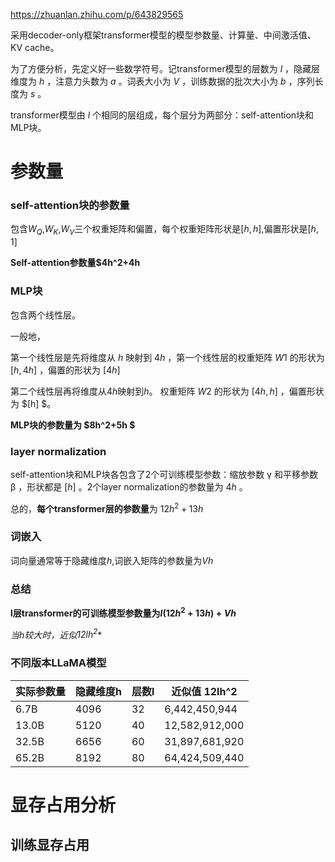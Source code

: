 https://zhuanlan.zhihu.com/p/643829565

采用decoder-only框架transformer模型的模型参数量、计算量、中间激活值、KV cache。

为了方便分析，先定义好一些数学符号。记transformer模型的层数为 $l$ ，隐藏层维度为 $h$ ，注意力头数为 $a$ 。词表大小为 $V$ ，训练数据的批次大小为 $b$ ，序列长度为 $s$ 。

transformer模型由 $l$ 个相同的层组成，每个层分为两部分：self-attention块和MLP块。

# 参数量

### self-attention块的参数量

包含$W_Q$,$W_K$,$W_V$三个权重矩阵和偏置，每个权重矩阵形状是$[h,h]$,偏置形状是$[h,1]$

**Self-attention参数量$4h^2+4h**

### MLP块

包含两个线性层。

一般地，

第一个线性层是先将维度从 $h$ 映射到 $4h$ ，第一个线性层的权重矩阵 $W1$ 的形状为 $[h,4h]$ ，偏置的形状为 $[4h]$

第二个线性层再将维度从$4h$映射到$h$。 权重矩阵 $W2$ 的形状为 $[4h,h]$ ，偏置形状为 $[h] $。

**MLP块的参数量为 $8h^2+5h $**

### layer normalization

self-attention块和MLP块各包含了2个可训练模型参数：缩放参数 γ 和平移参数 β ，形状都是 $[h]$ 。2个layer normalization的参数量为 $4h$ 。

总的，**每个transformer层的参数量**为 $12h^2+13h$

### 词嵌入

词向量通常等于隐藏维度$h$,词嵌入矩阵的参数量为$Vh$

### 总结

**l层transformer的可训练模型参数量为$l(12h^2+13h)+Vh$**

*当h较大时，近似$12lh^2$**

### 不同版本LLaMA模型


| 实际参数量 | 隐藏维度h | 层数l | 近似值 12lh^2 |
| ------------ | ----------- | ------- | ---------------- |
| 6.7B       | 4096      | 32    | 6,442,450,944  |
| 13.0B      | 5120      | 40    | 12,582,912,000 |
| 32.5B      | 6656      | 60    | 31,897,681,920 |
| 65.2B      | 8192      | 80    | 64,424,509,440 |

# 显存占用分析

## 训练显存占用
